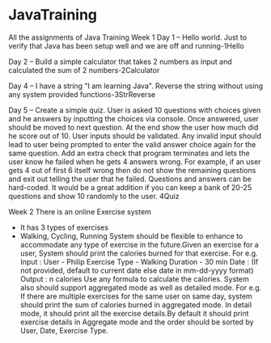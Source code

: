 # JavaTraining
All the assignments of Java Training
Week 1
Day 1 – Hello world. Just to verify that Java has been setup well and we are off and running-1Hello

Day 2 – Build a simple calculator that takes 2 numbers as input and calculated the sum of 2 numbers-2Calculator

Day 4 – I have a string "I am learning Java". Reverse the string without using any system provided functions-3StrReverse

Day 5 – Create a simple quiz. User is asked 10 questions with choices given and he answers by inputting the choices via console. Once answered, user should be moved to next question. At the end show the user how much did he score out of 10. User inputs should be validated. Any invalid input should lead to user being prompted to enter the valid answer choice again for the same question.
Add an extra check that program terminates and lets the user know he failed when he gets 4 answers wrong. For example, if an user gets 4 out of first 6 itself wrong then do not show the remaining questions and exit out telling the user that he failed.
Questions and answers can be hard-coded. It would be a great addition if you can keep a bank of 20-25 questions and show 10 randomly to the user.
4Quiz

Week 2
There is an online Exercise system
- It has 3 types of exercises
- Walking, Cycling, Running
System should be flexible to enhance to accommodate any type of exercise in the
future.Given an exercise for a user, System should print the calories burned for that
exercise.
For e.g.
Input :
User - Philip
Exercise Type - Walking
Duration - 30 min
Date : (If not provided, default to current date else date in mm-dd-yyyy format)
Output :
n calories
Use any formula to calculate the calories.
System also should support aggregated mode as well as detailed mode.
For e.g. If there are multiple exercises for the same user on same day, system should
print the sum of calories burned in aggregated mode. In detail mode, it should print all
the exercise details.By default it should print exercise details in Aggregate mode and the order should be
sorted by User, Date, Exercise Type.
